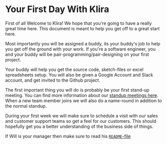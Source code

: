 # Your First Day With Klira

First of all Welcome to Klira! We hope that you're going to have a
really great time here. This document is meant to help you get off to
a great start here.

Most importantly you will be assigned a buddy, its your buddy's job to
help you get off the ground with your work. If you're a software
engineer, you and your buddy will be pair-programming/pair-designing
on your first project.

Your buddy will help you get the source code, sketch-files or excel
spreadsheets setup. You will also be given a Google Account and Slack
account, and get invited to the Github project.

The first important thing you will do is probably be your first
stand-up meeting. You can find more information about our [standup
meetings here](./standup.md). When a new team member joins we will
also do a name-round in addition to the normal standup.

During your first week we will make sure to schedule a visit with our
sales and customer support teams so get a feel for our customers. This
should hopefully get you a better understanding of the business side
of things.

If Will is your manager then make sure to read his [`README`-file](https://github.com/williamhogman/working-with-will/)
